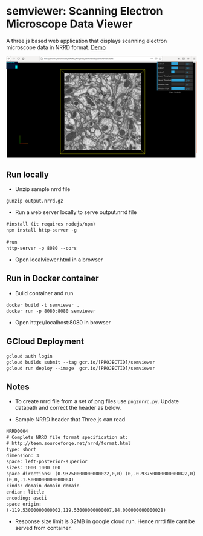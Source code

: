 # semviewer: Scanning Electron Microscope Data Viewer

A three.js based web application that displays scanning electron microscope data in NRRD format. [Demo](https://semviewer-flq77dpaga-ue.a.run.app/)

![sample screen](semviewer.png)


## Run locally

* Unzip sample nrrd file

```
gunzip output.nrrd.gz
```

* Run a web server locally to serve output.nrrd file

```
#install (it requires nodejs/npm)
npm install http-server -g

#run
http-server -p 8080 --cors
```

* Open localviewer.html in a browser


## Run in Docker container

* Build container and run
```
docker build -t semviewer .
docker run -p 8080:8080 semviewer
```

* Open http://localhost:8080 in browser


## GCloud Deployment

```
gcloud auth login
gcloud builds submit --tag gcr.io/[PROJECTID]/semviewer
gcloud run deploy --image  gcr.io/[PROJECTID]/semviewer
```


## Notes

* To create nrrd file from a set of png files use ```png2nrrd.py```. Update datapath and correct the header as below.

* Sample NRRD header that Three.js can read

```
NRRD0004
# Complete NRRD file format specification at:
# http://teem.sourceforge.net/nrrd/format.html
type: short
dimension: 3
space: left-posterior-superior
sizes: 1000 1000 100
space directions: (0.93750000000000022,0,0) (0,-0.93750000000000022,0) (0,0,-1.5000000000000004)
kinds: domain domain domain
endian: little
encoding: ascii
space origin: (-119.53000000000002,119.53000000000007,84.000000000000028)
```

* Response size limit is 32MB in google cloud run. Hence nrrd file cant be served from container. 
